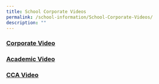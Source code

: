 ```yaml
---
title: School Corporate Videos
permalink: /school-information/School-Corporate-Videos/
description: ""
---
```

### **[Corporate Video](https://www.youtube.com/watch?v=6zVR9Y_lidM)**

### [Academic Video](https://www.youtube.com/watch?v=j7ea2dc82mg&t=1s)


### [CCA Video](https://www.youtube.com/watch?v=vEVBv5IY5OU)
